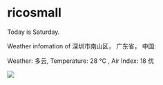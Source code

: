 # ricosmall

Today is Saturday.

Weather infomation of 深圳市南山区， 广东省， 中国: 

Weather: 多云, Temperature: 28 ℃ , Air Index: 18 优

<img src="https://github-readme-stats.vercel.app/api?username=ricosmall&show_icons=true" />
